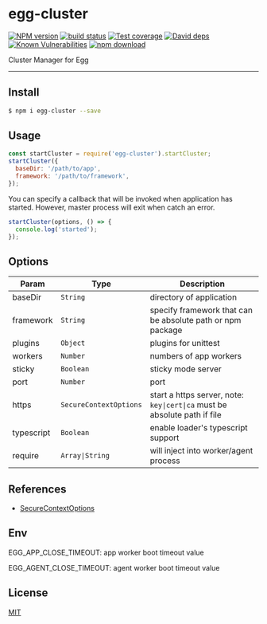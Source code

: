 # egg-cluster

[![NPM version][npm-image]][npm-url]
[![build status][travis-image]][travis-url]
[![Test coverage][codecov-image]][codecov-url]
[![David deps][david-image]][david-url]
[![Known Vulnerabilities][snyk-image]][snyk-url]
[![npm download][download-image]][download-url]

[npm-image]: https://img.shields.io/npm/v/egg-cluster.svg?style=flat-square
[npm-url]: https://npmjs.org/package/egg-cluster
[travis-image]: https://img.shields.io/travis/eggjs/egg-cluster.svg?style=flat-square
[travis-url]: https://travis-ci.org/eggjs/egg-cluster
[codecov-image]: https://codecov.io/github/eggjs/egg-cluster/coverage.svg?branch=master
[codecov-url]: https://codecov.io/github/eggjs/egg-cluster?branch=master
[david-image]: https://img.shields.io/david/eggjs/egg-cluster.svg?style=flat-square
[david-url]: https://david-dm.org/eggjs/egg-cluster
[snyk-image]: https://snyk.io/test/npm/egg-cluster/badge.svg?style=flat-square
[snyk-url]: https://snyk.io/test/npm/egg-cluster
[download-image]: https://img.shields.io/npm/dm/egg-cluster.svg?style=flat-square
[download-url]: https://npmjs.org/package/egg-cluster

Cluster Manager for Egg

---

## Install

```bash
$ npm i egg-cluster --save
```

## Usage

```js
const startCluster = require('egg-cluster').startCluster;
startCluster({
  baseDir: '/path/to/app',
  framework: '/path/to/framework',
});
```

You can specify a callback that will be invoked when application has started. However, master process will exit when catch an error.

```js
startCluster(options, () => {
  console.log('started');
});
```

## Options

| Param      | Type                   | Description                                                             |
| ---------- | ---------------------- | ----------------------------------------------------------------------- |
| baseDir    | `String`               | directory of application                                                |
| framework  | `String`               | specify framework that can be absolute path or npm package              |
| plugins    | `Object`               | plugins for unittest                                                    |
| workers    | `Number`               | numbers of app workers                                                  |
| sticky     | `Boolean`              | sticky mode server                                                      |
| port       | `Number`               | port                                                                    |
| https      | `SecureContextOptions` | start a https server, note: `key\|cert\|ca` must be absolute path if file |
| typescript | `Boolean`              | enable loader's typescript support                                      |
| require    | `Array\|String`        | will inject into worker/agent process                                   |

## References

- [SecureContextOptions](https://nodejs.org/api/tls.html#tls_tls_createsecurecontext_options)

## Env

EGG_APP_CLOSE_TIMEOUT: app worker boot timeout value

EGG_AGENT_CLOSE_TIMEOUT: agent worker boot timeout value

## License

[MIT](LICENSE)

